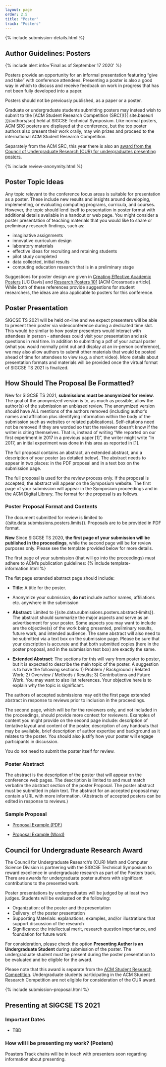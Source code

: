 ```yaml
---
layout: page
order: 2.5
title: "Poster"
track: "Posters"
---
```


{% include submission-details.html %}

<!-- {% include covid-guidelines-alert.html %} -->

## Author Guidelines: Posters
{% include alert info='Final as of September 17 2020' %}

Posters provide an opportunity for an informal presentation featuring “give and take” with conference attendees. Presenting a poster is also a good way in which to discuss and receive feedback on work in progress that has not been fully developed into a paper.

Posters should not be previously published, as a paper or a poster.

Graduate or undergraduate students submitting posters may instead wish
to submit to the [ACM Student Research Competition (SRC)]({{ site.baseurl }}/authors/src) held
at SIGCSE Technical Symposium. Like normal posters, ACM SRC posters are
displayed at the conference, but the top poster authors also present
their work orally, may win prizes and proceed to the international ACM
Student Research Competition. 

Separately from the ACM SRC, this year there is also an [award from the Council of Undergraduate Research (CUR) for undergraduates presenting posters.](#cur) 


{% include review-anonymity.html %}


## Poster Topic Ideas

Any topic relevant to the conference focus areas is suitable for presentation as a poster. These include new results and insights around developing, implementing, or evaluating computing programs, curricula, and courses.  However, the topic should lend itself to presentation in poster format with additional details available in a handout or web page. You might consider a poster presentation of teaching materials that you would like to share or preliminary research findings, such as:

- imaginative assignments
- innovative curriculum design
- laboratory materials
- effective ideas for recruiting and retaining students
- pilot study completed
- data collected, initial results
- computing education research that is in a preliminary stage

Suggestions for poster design are given in [Creating Effective Academic Posters](https://urc.ucdavis.edu/creating-effective-academic-posters) [UC Davis] and [Research Posters 101](http://xrds.acm.org/article.cfm?aid=332138) [ACM Crossroads article]. While both of these references provide suggestions for student researchers, the ideas are also applicable to posters for this conference.

## Poster Presentation

SIGCSE TS 2021 will be held on-line and we expect  presenters will be able to present their poster via videoconference during a dedicated time slot. This would be similar to how poster presenters would interact with attendees in person - attendees could visit your presentation and ask questions in real time. In addition to submitting a pdf of your actual poster (what you would normally print out and display at an in-person conference), we may also allow authors to submit other materials that would be posted ahead of time for attendees to view (e.g. a short video). More details about presentation formats and materials will be provided once the virtual format of SIGCSE TS 2021 is finalized.

## How Should The Proposal Be Formatted?

New for SIGCSE TS 2021, **submissions must be anonymized for review**.  The goal of the anonymized version is to, as much as possible, allow the author(s) of the submission an unbiased review. The anonymized version should have ALL mentions of the authors removed (including author’s names and affiliation plus identifying information within the body of the submission such as websites or related publications). Self-citations need not be removed if they are worded so that the reviewer doesn’t know if the writer is citing themselves. That is, instead of writing “We reported on our first experiment in 2017 in a previous paper [1]”, the writer might write “In 2017, an initial experiment was done in this area as reported in [1].

The full proposal contains an abstract, an extended abstract, and a description of your poster (as detailed below). The abstract needs to appear in two places: in the PDF proposal and in a text box on the submission page.

The full proposal is used for the review process only. If the proposal is accepted, the abstract will appear on the Symposium website. The first page of your submission will appear in the Symposium proceedings and in the ACM Digital Library. The format for the proposal is as follows.


### Poster Proposal Format and Contents

The document submitted for review is limited to {{site.data.submissions.posters.limits}}. Proposals are to be provided in PDF format.

**New** Since SIGCSE TS 2020, **the first page of your submission will be published in the proceedings**, while the second page will be for review purposes only. Please see the template provided below for more details. 

The first page of your submission (that will go into the proceedings) must adhere to ACM’s publication guidelines:
{% include template-information.html %}

The fist page extended abstract page should include:

-   **Title**: A title for the poster.

-   Anonymize your submission, **do not** include author names, affiliations etc. anywhere in the submission

-   **Abstract**: Limited to {{site.data.submissions.posters.abstract-limits}}. The abstract should summarize the major aspects and serve as an advertisement for your poster. Some aspects you may want to include are the objective(s) of the work being presented, preliminary results, future work, and intended audience.  The same abstract will also need to be submitted via a text box on the submission page. Please be sure that your description is accurate and that both submitted copies (here in the poster proposal, and in the submission text box) are exactly the same.

-   **Extended Abstract**: The sections for this will vary from poster to poster, but it is expected to describe the main topic of the poster. A suggestion is to have the following sections: 1) Problem / Background / Related Work; 2) Overview / Methods / Results; 3) Contributions and Future Work. You may want to also list references. Your objective here is to explain why the topic is significant.

The authors of accepted submissions may edit the first page extended abstract in response to reviews prior to inclusion in the proceedings.

The second page, which will be for the reviewers only, and not included in the proceedings, should provide more context for reviewers. Examples of content you might provide on the second page include: description of tentative layout and content of the poster, description of any handouts that may be available, brief description of author expertise and background as it relates to the poster. You should also justify how your poster will engage participants in discussion. 

You do not need to submit the poster itself for review.

### Poster Abstract

The abstract is the description of the poster that will appear on the conference web pages. The description is limited to and must match verbatim the abstract section of the poster Proposal. The poster abstract must be submitted in plain text. The abstract for an accepted proposal may contain a URL with more information. (Abstracts of accepted posters can be edited in response to reviews.)

### Sample Proposal

-  [Proposal Example (PDF)](/docs/sigcse-sample-poster-anonymous.pdf)

-  [Proposal Example (Word)](/docs/sigcse-sample-poster-anonymous.docx)

<a name="cur"></a>

## Council for Undergraduate Research Award

The Council for Undergraduate Research’s (CUR) Math and Computer Science Division is partnering with the SIGCSE Technical Symposium to reward excellence in undergraduate research as part of the Posters track. There are awards for undergraduate poster authors with significant contributions to the presented work. 

Poster presentations by undergraduates will be judged by at least two judges.  Students will be evaluated on the following:

* Organization: of the poster and the presentation
* Delivery: of the poster presentation
* Supporting Materials: explanations, examples, and/or illustrations that support discussion of the research
* Significance: the intellectual merit, research question importance, and foundation for future work

For consideration, please check the option **Presenting Author is an Undergraduate Student** during submission of the poster.  The undergraduate student must be present during the poster presentation to be evaluated and be eligible for the award.  

Please note that this award is separate from the [ACM Student Research Competition](/authors/src).  Undergraduate students participating in the ACM Student Research Competition are not eligible for consideration of the CUR award.

{% include submission-proposal.html %}

## Presenting at SIGCSE TS 2021

### Important Dates

* TBD

### How will I be presenting my work? (Posters)

Poasters Track chairs will be in touch with presenters soon regarding information about presenting.